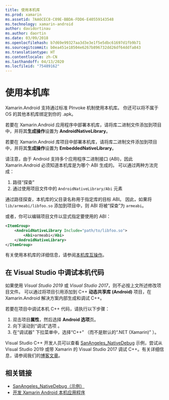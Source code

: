 ```yaml
---
title: 使用本机库
ms.prod: xamarin
ms.assetid: 7AA6CEC8-C09E-BBDA-FDD6-E40559143548
ms.technology: xamarin-android
author: davidortinau
ms.author: daortin
ms.date: 03/09/2018
ms.openlocfilehash: b7d69e99327aa3d3e3e1f5e5dbc61697d1fb9b71
ms.sourcegitcommit: b0ea451e18504e6267b896732dd26df64ddfa843
ms.translationtype: HT
ms.contentlocale: zh-CN
ms.lasthandoff: 04/13/2020
ms.locfileid: "75489162"
---
```

# <a name="using-native-libraries"></a>使用本机库

Xamarin.Android 支持通过标准 PInvoke 机制使用本机库。 你还可以将不属于 OS 的其他本机库绑定到你的 .apk。

若要在 Xamarin.Android 应用程序中部署本机库，请将库二进制文件添加到项目中，并将其**生成操作**设置为 **AndroidNativeLibrary**。

若要在 Xamarin.Android 库项目中部署本机库，请将库二进制文件添加到项目中，并将其**生成操作**设置为 **EmbeddedNativeLibrary**。

请注意，由于 Android 支持多个应用程序二进制接口 (ABI)，因此 Xamarin.Android 必须知道本机库是为哪个 ABI 生成的。
可以通过两种方法完成：

1. 路径“探查”
1. 通过使用项目文件中的 `AndroidNativeLibrary/Abi` 元素

通过路径探查，本机库的父目录名称用于指定库的目标 ABI。 因此，如果将 `lib/armeabi/libfoo.so` 添加到项目中，则 ABI 将被“探查”为 `armeabi`。

或者，你可以编辑项目文件以显式指定要使用的 ABI：

```xml
<ItemGroup>
    <AndroidNativeLibrary Include="path/to/libfoo.so">
        <Abi>armeabi</Abi>
    </AndroidNativeLibrary>
</ItemGroup>
```

有关使用本机库的详细信息，请参阅[本机库互操作](https://www.mono-project.com/docs/advanced/pinvoke/)。

## <a name="debugging-native-code-with-visual-studio"></a>在 Visual Studio 中调试本机代码

如果使用 *Visual Studio 2019* 或 *Visual Studio 2017*，则不必按上文所述修改项目文件。
可以通过将项目引用添加到 C++ **动态共享库 (Android)** 项目，在 Xamarin.Android 解决方案内部生成和调试 C++。

若要在项目中调试本机 C++ 代码，请执行以下步骤：

1. 双击项目**属性**，然后选择 **Android 选项**页。
2. 向下滚动到“调试”选项  。
3. 在“调试器”  下拉菜单中，选择“C++”  （而不是默认的“.NET (Xamarin)”  ）。

Visual Studio C++ 开发人员可以查看 [SanAngeles_NativeDebug](https://docs.microsoft.com/samples/xamarin/monodroid-samples/sanangeles-ndk) 示例，尝试从 Visual Studio 2019 或带 Xamarin 的 Visual Studio 2017 调试 C++。有关详细信息，请参阅我们的[博客文章](https://blog.xamarin.com/build-and-debug-c-libraries-in-xamarin-android-apps-with-visual-studio-2015/)。

## <a name="related-links"></a>相关链接

- [SanAngeles_NativeDebug（示例）](https://docs.microsoft.com/samples/xamarin/monodroid-samples/sanangeles-ndk)
- [开发 Xamarin Android 本机应用程序](https://blogs.msdn.microsoft.com/vcblog/2015/02/23/developing-xamarin-android-native-applications/)
